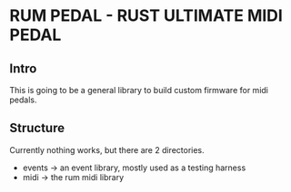 # RUM PEDAL - RUST ULTIMATE MIDI PEDAL

## Intro
This is going to be a general library to build custom firmware for midi pedals.

## Structure
Currently nothing works, but there are 2 directories.

* events -> an event library, mostly used as a testing harness
* midi   -> the rum midi library
